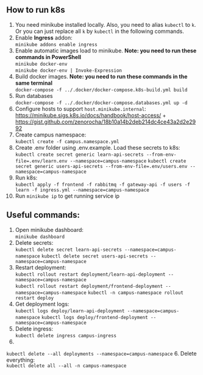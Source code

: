 ## How to run k8s
1. You need minikube installed locally. Also, you need to alias `kubectl` to `k`. Or you can just replace all `k` by `kubectl` in the following commands.
2. Enable **Ingress** addon:\
`minikube addons enable ingress`
5. Enable automatic images load to minikube. **Note: you need to run these commands in PowerShell**\
`minikube docker-env`\
`minikube docker-env | Invoke-Expression`
4. Build docker images. **Note: you need to run these commands in the same terminal**\
`docker-compose -f ../.docker/docker-compose.k8s-build.yml build`
3. Run databases\
`docker-compose -f ../.docker/docker-compose.databases.yml up -d`
7. Configure hosts to support `host.minikube.internal`: \
https://minikube.sigs.k8s.io/docs/handbook/host-access/ + https://gist.github.com/zenorocha/18b10a14b2deb214dc4ce43a2d2e2992
8. Create campus namespace:\
`kubectl create -f campus.namespace.yml`
9. Create .env folder using .env.example. Load these secrets to k8s:\
`kubectl create secret generic learn-api-secrets --from-env-file=.env/learn.env --namespace=campus-namespace`
`kubectl create secret generic users-api-secrets --from-env-file=.env/users.env --namespace=campus-namespace`
10. Run k8s:\
`kubectl apply -f frontend -f rabbitmq -f gateway-api -f users -f learn -f ingress.yml --namespace=campus-namespace`
11. Run `minikube ip` to get running service ip

## Useful commands:
1. Open minikube dashboard:\
`minikube dashboard`
2. Delete secrets:\
`kubectl delete secret learn-api-secrets --namespace=campus-namespace`
`kubectl delete secret users-api-secrets --namespace=campus-namespace`
3. Restart deployment:\
`kubectl rollout restart deployment/learn-api-deployment --namespace=campus-namespace`\
`kubectl rollout restart deployment/frontend-deployment --namespace=campus-namespace`
`kubectl -n campus-namespace rollout restart deploy`
4. Get deployment logs:\
`kubectl logs deploy/learn-api-deployment --namespace=campus-namespace`
`kubectl logs deploy/frontend-deployment --namespace=campus-namespace`
5. Delete ingress:\
`kubectl delete ingress campus-ingress`
6.
`kubectl delete --all deployments --namespace=campus-namespace`
6. Delete everything:\
`kubectl delete all --all -n campus-namespace`
